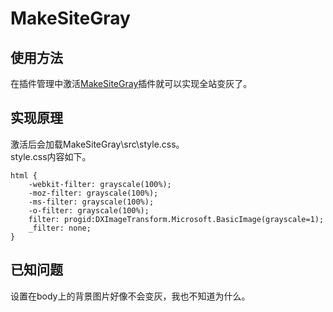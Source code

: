 # MakeSiteGray

## 使用方法
在插件管理中激活<u>MakeSiteGray</u>插件就可以实现全站变灰了。

## 实现原理
激活后会加载MakeSiteGray\src\style.css。  
style.css内容如下。
```
html {
	-webkit-filter: grayscale(100%);
	-moz-filter: grayscale(100%);
	-ms-filter: grayscale(100%);
	-o-filter: grayscale(100%);
	filter: progid:DXImageTransform.Microsoft.BasicImage(grayscale=1);
	_filter: none;
}
```

## 已知问题
设置在body上的背景图片好像不会变灰，我也不知道为什么。
